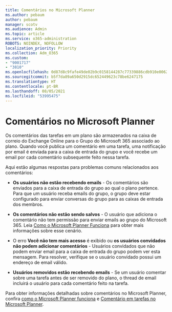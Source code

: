 ```yaml
---
title: Comentários no Microsoft Planner
ms.author: pebaum
author: pebaum
manager: scotv
ms.audience: Admin
ms.topic: article
ms.service: o365-administration
ROBOTS: NOINDEX, NOFOLLOW
localization_priority: Priority
ms.collection: Adm_O365
ms.custom:
- "9001717"
- "3810"
ms.openlocfilehash: 0d87d8c9fafe49de02b9c0158144287c77339886cdb910e006296eac73a2c497
ms.sourcegitcommit: b5f7da89a650d2915dc652449623c78be6247175
ms.translationtype: HT
ms.contentlocale: pt-BR
ms.lasthandoff: 08/05/2021
ms.locfileid: "53995475"
---
```

# <a name="comments-in-microsoft-planner"></a>Comentários no Microsoft Planner

Os comentários das tarefas em um plano são armazenados na caixa de correio do Exchange Online para o Grupo do Microsoft 365 associado ao plano.  Quando você publica um comentário em uma tarefa, uma notificação por email é enviada para a caixa de entrada do grupo e você recebe um email por cada comentário subsequente feito nessa tarefa.

Aqui estão algumas respostas para problemas comuns relacionados aos comentários:

- **Os usuários não estão recebendo emails** - Os comentários são enviados para a caixa de entrada do grupo ao qual o plano pertence. Para que um usuário receba emails do grupo, o grupo deve estar configurado para enviar conversas do grupo para as caixas de entrada dos membros.

- **Os comentários não estão sendo salvos** - O usuário que adiciona o comentário não tem permissão para enviar emails ao grupo do Microsoft 365. Leia [Como o Microsoft Planner Funciona](https://techcommunity.microsoft.com/t5/planner-blog/how-microsoft-planner-works/ba-p/1214736) para obter mais informações sobre esse cenário.

- O erro **Você não tem mais acesso** é exibido ou **os usuários convidados não podem adicionar comentários** - Usuários convidados que não podem enviar email para a caixa de entrada do grupo podem ver esta mensagem. Para resolver, verifique se o usuário convidado possui um endereço de email válido.

- **Usuários removidos estão recebendo emails** - Se um usuário comentar sobre uma tarefa antes de ser removido do plano, o thread de email incluirá o usuário para cada comentário feito na tarefa.

Para obter informações detalhadas sobre comentários no Microsoft Planner, confira [como o Microsoft Planner funciona](https://techcommunity.microsoft.com/t5/planner-blog/how-microsoft-planner-works/ba-p/1214736) e [Comentário em tarefas no Microsoft Planner](https://support.microsoft.com/office/fd4aedde-7785-4cd0-96ee-122fbc9140e1).
